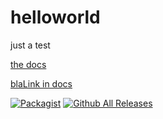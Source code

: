 # helloworld
just a test

[the docs](https://asaage.github.io/helloworld/docs/index.html)

[blaLink in docs](docs/blaa.md)

[![Packagist](https://img.shields.io/packagist/v/saage-it/helloworld.svg?style=flat-square)](https://packagist.org/packages/saage-it/helloworld)
[![Github All Releases](https://img.shields.io/github/downloads/asaage/helloworld/total.svg?style=flat-square)](https://github.com/asaage/helloworld/)
